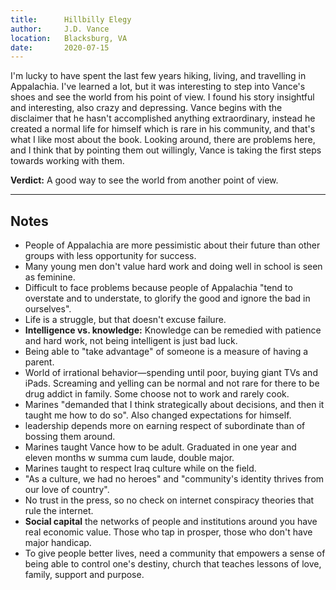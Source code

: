```yaml
---
title:      Hillbilly Elegy
author:     J.D. Vance
location:   Blacksburg, VA
date:       2020-07-15
---
```


I'm lucky to have spent the last few years hiking, living, and travelling in Appalachia. I've learned a lot, but it was interesting to step into Vance's shoes and see the world from his point of view. I found his story insightful and interesting, also crazy and depressing. Vance begins with the disclaimer that he hasn't accomplished anything extraordinary, instead he created a normal life for himself which is rare in his community, and that's what I like most about the book. Looking around, there are problems here, and I think that by pointing them out willingly, Vance is taking the first steps towards working with them.

**Verdict:** A good way to see the world from another point of view.

---

## Notes

- People of Appalachia are more pessimistic about their future than other groups with less opportunity for success.
- Many young men don't value hard work and doing well in school is seen as feminine.
- Difficult to face problems because people of Appalachia "tend to overstate and to understate, to glorify the good and ignore the bad in ourselves".
- Life is a struggle, but that doesn't excuse failure.
- **Intelligence vs. knowledge:** Knowledge can be remedied with patience and hard work, not being intelligent is just bad luck.
- Being able to "take advantage" of someone is a measure of having a parent.
- World of irrational behavior—spending until poor, buying giant TVs and iPads. Screaming and yelling can be normal and not rare for there to be drug addict in family. Some choose not to work and rarely cook.
- Marines "demanded that I think strategically about decisions, and then it taught me how to do so". Also changed expectations for himself.
- leadership depends more on earning respect of subordinate than of bossing them around.
- Marines taught Vance how to be adult. Graduated in one year and eleven months w summa cum laude, double major.
- Marines taught to respect Iraq culture while on the field.
- "As a culture, we had no heroes" and "community's identity thrives from our love of country".
- No trust in the press, so no check on internet conspiracy theories that rule the internet.
- **Social capital** the networks of people and institutions around you have real economic value. Those who tap in prosper, those who don't have major handicap.
- To give people better lives, need a community that empowers a sense of being able to control one's destiny, church that teaches lessons of love, family, support and purpose.